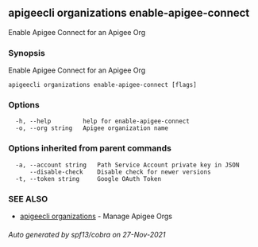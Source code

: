 ## apigeecli organizations enable-apigee-connect

Enable Apigee Connect for an Apigee Org

### Synopsis

Enable Apigee Connect for an Apigee Org

```
apigeecli organizations enable-apigee-connect [flags]
```

### Options

```
  -h, --help         help for enable-apigee-connect
  -o, --org string   Apigee organization name
```

### Options inherited from parent commands

```
  -a, --account string   Path Service Account private key in JSON
      --disable-check    Disable check for newer versions
  -t, --token string     Google OAuth Token
```

### SEE ALSO

* [apigeecli organizations](apigeecli_organizations.md)	 - Manage Apigee Orgs

###### Auto generated by spf13/cobra on 27-Nov-2021

